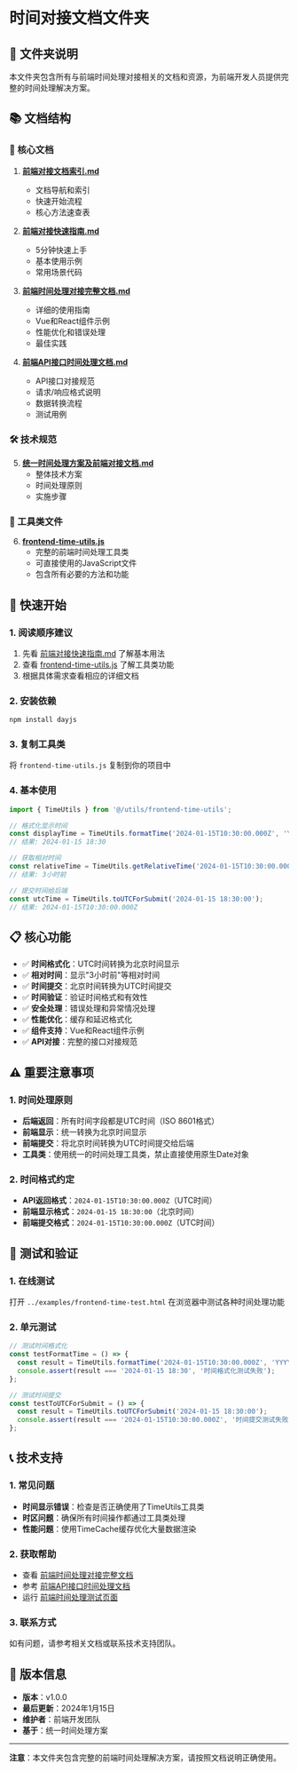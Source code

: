 # 时间对接文档文件夹

## 📁 文件夹说明

本文件夹包含所有与前端时间处理对接相关的文档和资源，为前端开发人员提供完整的时间处理解决方案。

## 📚 文档结构

### 🎯 核心文档

1. **[前端对接文档索引.md](./前端对接文档索引.md)**
   - 文档导航和索引
   - 快速开始流程
   - 核心方法速查表

2. **[前端对接快速指南.md](./前端对接快速指南.md)**
   - 5分钟快速上手
   - 基本使用示例
   - 常用场景代码

3. **[前端时间处理对接完整文档.md](./前端时间处理对接完整文档.md)**
   - 详细的使用指南
   - Vue和React组件示例
   - 性能优化和错误处理
   - 最佳实践

4. **[前端API接口时间处理文档.md](./前端API接口时间处理文档.md)**
   - API接口对接规范
   - 请求/响应格式说明
   - 数据转换流程
   - 测试用例

### 🛠️ 技术规范

5. **[统一时间处理方案及前端对接文档.md](./统一时间处理方案及前端对接文档.md)**
   - 整体技术方案
   - 时间处理原则
   - 实施步骤

### 🔧 工具类文件

6. **[frontend-time-utils.js](./frontend-time-utils.js)**
   - 完整的前端时间处理工具类
   - 可直接使用的JavaScript文件
   - 包含所有必要的方法和功能

## 🚀 快速开始

### 1. 阅读顺序建议
1. 先看 [前端对接快速指南.md](./前端对接快速指南.md) 了解基本用法
2. 查看 [frontend-time-utils.js](./frontend-time-utils.js) 了解工具类功能
3. 根据具体需求查看相应的详细文档

### 2. 安装依赖
```bash
npm install dayjs
```

### 3. 复制工具类
将 `frontend-time-utils.js` 复制到你的项目中

### 4. 基本使用
```javascript
import { TimeUtils } from '@/utils/frontend-time-utils';

// 格式化显示时间
const displayTime = TimeUtils.formatTime('2024-01-15T10:30:00.000Z', 'YYYY-MM-DD HH:mm');
// 结果: 2024-01-15 18:30

// 获取相对时间
const relativeTime = TimeUtils.getRelativeTime('2024-01-15T10:30:00.000Z');
// 结果: 3小时前

// 提交时间给后端
const utcTime = TimeUtils.toUTCForSubmit('2024-01-15 18:30:00');
// 结果: 2024-01-15T10:30:00.000Z
```

## 📋 核心功能

- ✅ **时间格式化**：UTC时间转换为北京时间显示
- ✅ **相对时间**：显示"3小时前"等相对时间
- ✅ **时间提交**：北京时间转换为UTC时间提交
- ✅ **时间验证**：验证时间格式和有效性
- ✅ **安全处理**：错误处理和异常情况处理
- ✅ **性能优化**：缓存和延迟格式化
- ✅ **组件支持**：Vue和React组件示例
- ✅ **API对接**：完整的接口对接规范

## ⚠️ 重要注意事项

### 1. 时间处理原则
- **后端返回**：所有时间字段都是UTC时间（ISO 8601格式）
- **前端显示**：统一转换为北京时间显示
- **前端提交**：将北京时间转换为UTC时间提交给后端
- **工具类**：使用统一的时间处理工具类，禁止直接使用原生Date对象

### 2. 时间格式约定
- **API返回格式**：`2024-01-15T10:30:00.000Z`（UTC时间）
- **前端显示格式**：`2024-01-15 18:30:00`（北京时间）
- **前端提交格式**：`2024-01-15T10:30:00.000Z`（UTC时间）

## 🧪 测试和验证

### 1. 在线测试
打开 `../examples/frontend-time-test.html` 在浏览器中测试各种时间处理功能

### 2. 单元测试
```javascript
// 测试时间格式化
const testFormatTime = () => {
  const result = TimeUtils.formatTime('2024-01-15T10:30:00.000Z', 'YYYY-MM-DD HH:mm');
  console.assert(result === '2024-01-15 18:30', '时间格式化测试失败');
};

// 测试时间提交
const testToUTCForSubmit = () => {
  const result = TimeUtils.toUTCForSubmit('2024-01-15 18:30:00');
  console.assert(result === '2024-01-15T10:30:00.000Z', '时间提交测试失败');
};
```

## 📞 技术支持

### 1. 常见问题
- **时间显示错误**：检查是否正确使用了TimeUtils工具类
- **时区问题**：确保所有时间操作都通过工具类处理
- **性能问题**：使用TimeCache缓存优化大量数据渲染

### 2. 获取帮助
- 查看 [前端时间处理对接完整文档](./前端时间处理对接完整文档.md)
- 参考 [前端API接口时间处理文档](./前端API接口时间处理文档.md)
- 运行 [前端时间处理测试页面](../examples/frontend-time-test.html)

### 3. 联系方式
如有问题，请参考相关文档或联系技术支持团队。

## 📄 版本信息

- **版本**：v1.0.0
- **最后更新**：2024年1月15日
- **维护者**：前端开发团队
- **基于**：统一时间处理方案

---

**注意**：本文件夹包含完整的前端时间处理解决方案，请按照文档说明正确使用。
